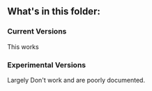 ## What's in this folder:

### Current Versions
This works

### Experimental Versions
Largely Don't work and are poorly documented.

